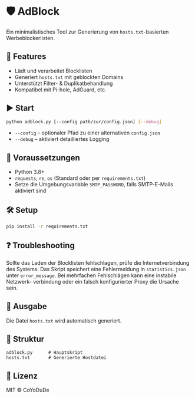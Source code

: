 # 🛡️ AdBlock

Ein minimalistisches Tool zur Generierung von `hosts.txt`-basierten Werbeblockerlisten.

## 🚀 Features

- Lädt und verarbeitet Blocklisten
- Generiert `hosts.txt` mit geblockten Domains
- Unterstützt Filter- & Duplikatbehandlung
- Kompatibel mit Pi-hole, AdGuard, etc.

## ▶️ Start

```bash
python adblock.py [--config path/zur/config.json] [--debug]
```

* `--config` – optionaler Pfad zu einer alternativen `config.json`
* `--debug` – aktiviert detailliertes Logging

## 🔧 Voraussetzungen

- Python 3.8+
- `requests`, `re`, `os` (Standard oder per `requirements.txt`)
- Setze die Umgebungsvariable `SMTP_PASSWORD`, falls SMTP-E-Mails aktiviert sind

## 🛠️ Setup

```bash
pip install -r requirements.txt
```

## ❓ Troubleshooting

Sollte das Laden der Blocklisten fehlschlagen, prüfe die Internetverbindung
des Systems. Das Skript speichert eine Fehlermeldung in `statistics.json` unter
`error_message`. Bei mehrfachen Fehlschlägen kann eine instabile Netzwerk-
verbindung oder ein falsch konfigurierter Proxy die Ursache sein.

## 📄 Ausgabe

Die Datei `hosts.txt` wird automatisch generiert.

## 📁 Struktur

```
adblock.py      # Hauptskript
hosts.txt       # Generierte Hostdatei
```

## 📄 Lizenz

MIT © CoYoDuDe
